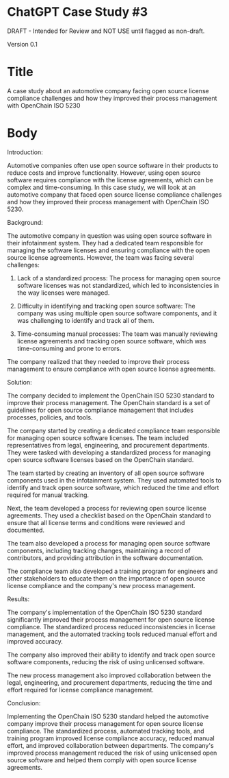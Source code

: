 # ChatGPT Case Study #3

DRAFT - Intended for Review and NOT USE until flagged as non-draft.

Version 0.1

# Title

A case study about an automotive company facing open source license compliance challenges and how they improved their process management with OpenChain ISO 5230

# Body

Introduction:

Automotive companies often use open source software in their products to reduce costs and improve functionality. However, using open source software requires compliance with the license agreements, which can be complex and time-consuming. In this case study, we will look at an automotive company that faced open source license compliance challenges and how they improved their process management with OpenChain ISO 5230.

Background:

The automotive company in question was using open source software in their infotainment system. They had a dedicated team responsible for managing the software licenses and ensuring compliance with the open source license agreements. However, the team was facing several challenges:

1. Lack of a standardized process: The process for managing open source software licenses was not standardized, which led to inconsistencies in the way licenses were managed.

2. Difficulty in identifying and tracking open source software: The company was using multiple open source software components, and it was challenging to identify and track all of them.

3. Time-consuming manual processes: The team was manually reviewing license agreements and tracking open source software, which was time-consuming and prone to errors.

The company realized that they needed to improve their process management to ensure compliance with open source license agreements.

Solution:

The company decided to implement the OpenChain ISO 5230 standard to improve their process management. The OpenChain standard is a set of guidelines for open source compliance management that includes processes, policies, and tools.

The company started by creating a dedicated compliance team responsible for managing open source software licenses. The team included representatives from legal, engineering, and procurement departments. They were tasked with developing a standardized process for managing open source software licenses based on the OpenChain standard.

The team started by creating an inventory of all open source software components used in the infotainment system. They used automated tools to identify and track open source software, which reduced the time and effort required for manual tracking.

Next, the team developed a process for reviewing open source license agreements. They used a checklist based on the OpenChain standard to ensure that all license terms and conditions were reviewed and documented.

The team also developed a process for managing open source software components, including tracking changes, maintaining a record of contributors, and providing attribution in the software documentation.

The compliance team also developed a training program for engineers and other stakeholders to educate them on the importance of open source license compliance and the company's new process management.

Results:

The company's implementation of the OpenChain ISO 5230 standard significantly improved their process management for open source license compliance. The standardized process reduced inconsistencies in license management, and the automated tracking tools reduced manual effort and improved accuracy.

The company also improved their ability to identify and track open source software components, reducing the risk of using unlicensed software.

The new process management also improved collaboration between the legal, engineering, and procurement departments, reducing the time and effort required for license compliance management.

Conclusion:

Implementing the OpenChain ISO 5230 standard helped the automotive company improve their process management for open source license compliance. The standardized process, automated tracking tools, and training program improved license compliance accuracy, reduced manual effort, and improved collaboration between departments. The company's improved process management reduced the risk of using unlicensed open source software and helped them comply with open source license agreements.